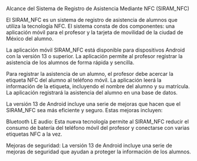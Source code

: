 ﻿Alcance del Sistema de Registro de Asistencia Mediante NFC (SIRAM\_NFC) 

El SIRAM\_NFC es un sistema de registro de asistencia de alumnos que utiliza la tecnología NFC. El sistema consta de dos componentes: una aplicación móvil para el profesor y la tarjeta de movilidad de la ciudad de México del alumno. 

La aplicación móvil SIRAM\_NFC está disponible para dispositivos Android con la versión 13 o superior. La aplicación permite al profesor registrar la asistencia de los alumnos de forma rápida y sencilla. 

Para registrar la asistencia de un alumno, el profesor debe acercar la etiqueta NFC del alumno al teléfono móvil. La aplicación leerá la información de la etiqueta, incluyendo el nombre del alumno y su matrícula. La aplicación registrará la asistencia del alumno en una base de datos. 

La versión 13 de Android incluye una serie de mejoras que hacen que el SIRAM\_NFC sea más eficiente y seguro. Estas mejoras incluyen: 

Bluetooth LE audio: Esta nueva tecnología permite al SIRAM\_NFC reducir el consumo de batería del teléfono móvil del profesor y conectarse con varias etiquetas NFC a la vez. 

Mejoras de seguridad: La versión 13 de Android incluye una serie de mejoras de seguridad que ayudan a proteger la información de los alumnos. 
